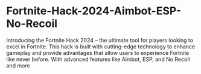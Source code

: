 # Fortnite-Hack-2024-Aimbot-ESP-No-Recoil
Introducing the Fortnite Hack 2024 – the ultimate tool for players looking to excel in Fortnite. This hack is built with cutting-edge technology to enhance gameplay and provide advantages that allow users to experience Fortnite like never before. With advanced features like Aimbot, ESP, and No Recoil and more
